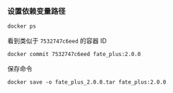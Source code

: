 ### 设置依赖变量路径

```bash
docker ps
```

看到类似于 `7532747c6eed` 的容器 ID

```bash
docker commit 7532747c6eed fate_plus:2.0.0
```

保存命令

    docker save -o fate_plus_2.0.0.tar fate_plus:2.0.0



